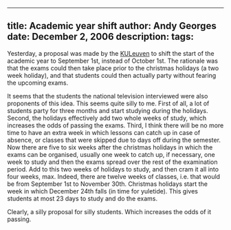 -----
title:  Academic year shift
author: Andy Georges
date: December 2, 2006
description: 
tags: 
-----







Yesterday, a proposal was made by the
[KULeuven](http://www.kuleuven.ac.be/) to shift the start of the
academic year to September 1st, instead of October 1st. The rationale
was that the exams could then take place prior to the christmas holidays
(a two week holiday), and that students could then actually party
without fearing the upcoming exams.


It seems that the students the national television interviewed were also
proponents of this idea. This seems quite silly to me. First of all, a
lot of students party for three months and start studying during the
holidays. Second, the holidays effectively add two whole weeks of study,
which increases the odds of passing the exams. Third, I think there will
be no more time to have an extra week in which lessons can catch up in
case of absence, or classes that were skipped due to days off during the
semester. Now there are five to six weeks after the christmas holidays
in which the exams can be organised, usually one week to catch up, if
necessary, one week to study and then the exams spread over the rest of
the examination period. Add to this two weeks of holidays to study, and
then cram it all into four weeks, max. Indeed, there are twelve weeks of
classes, i.e. that would be from September 1st to November 30th.
Christmas holidays start the week in which December 24th falls (in time
for yuletide). This gives students at most 23 days to study and do the
exams.


Clearly, a silly proposal for silly students. Which increases the odds
of it passing.




